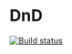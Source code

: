 # DnD

[![Build status](https://ci.appveyor.com/api/projects/status/clxph5mngfh5ypnu?svg=true)](https://ci.appveyor.com/project/gosp1nord/dnd)
